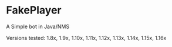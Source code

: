 # FakePlayer
A Simple bot in Java/NMS

Versions tested: 1.8x, 1.9x, 1.10x, 1.11x, 1.12x, 1.13x, 1.14x, 1.15x, 1.16x
